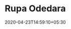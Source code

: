 ---
title: Rupa Odedara
date: 2020-04-23T14:59:10+05:30
draft: false

person_image: /img/team/rupa-odedara.png
first_name: Rupa
last_name: Odedara
job_title: JavaScript, JAMStack, Hugo, Web Animations
email:
  - "rupa.odedara.fatah@gmail.com"
phone:
  - "+91 97128 13889"
description: I have been working at Fatah Digital for almost a year now and it has been a great learning experience. I joined as an intern and then earned a job at Fatah Digital. I’ve been continuously growing my skills in Web Development. I really enjoy making amazon UIs and always first to accept the opportunity to work on Web Animations and Page Transitions.
skills:
  - "HTML"
  - "CSS"
  - "JavaScript"
  - "Hugo"
  - "JAMstack"
  - "jQuery"
  - "Bootstrap"
  - "SASS"
  - "Jekyll"
  - "GitLab"
  - "GitHub"
  - "Netlify"
  - "TweenMax"
  - "GSAP"
  - "Vanilla JS"
  - "SEO"
  - "UI/UX Animations"

experience: "12 month"
github_username: rupaodedara

projects:
  - name: Fatah Digital
    logo: /img/clients/fatah-digital-logo.png
    url: "https://fatah.co/"
    description: "I worked on Fatah Digital’s website and created a Single Page App like structure and animations and page transition animation. This was the first animations website I did."
  - name: weareCWS
    logo: /img/clients/wearcws-logo.png
    url: "https://wearecws.com/"
    description: "Building a new design website with all the features and animations for a Cloud Service Company."
  - name: Baadal Enterprise
    logo: /img/clients/baadal-enterprise-logo.png
    url: "https://baadal.co"
    description: "My responsibility was to quickly build a SEO friendly website for Baadal Enterprise and push it live on the server. Then gradually adding more and more pages."
  - name: Forestry.io 
    logo: /img/clients/forestry-logo.png
    url: "https://forestry.io"
    description: "Build many small websites to show the capabilities of their Headless CMS integration with JAMStack Static Site Generators like Hugo and Jekyll."
  - name: Gardenuity
    logo: /img/clients/gardenuity-logo.png
    url: "https://gardenuity.com"
    description: "JAMStack base ecommerce website."
  - name: CardNet
    logo: /img/clients/cardnet-logo.png
    url: "https://card.net.in"
    description: "Digital Visiting Card Application with really cool animation style card templates. The entire app will be based on JAMStack. Work in progress."
  - name: RBCSAI - IIT Madras
    logo: /img/clients/rbcdsai-iit-madras-logo.png
    url:
    descriptiion: "Work in Progress. This website is a complex multi author blog type website with many different sections. My responsibilities are to build the best UX by using really cool animations to make this organization look modern."
---